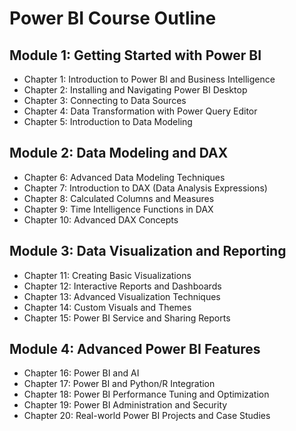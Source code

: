 # Power BI Course Outline

## Module 1: Getting Started with Power BI

* Chapter 1: Introduction to Power BI and Business Intelligence
* Chapter 2: Installing and Navigating Power BI Desktop
* Chapter 3: Connecting to Data Sources
* Chapter 4: Data Transformation with Power Query Editor
* Chapter 5: Introduction to Data Modeling

## Module 2: Data Modeling and DAX

* Chapter 6: Advanced Data Modeling Techniques
* Chapter 7: Introduction to DAX (Data Analysis Expressions)
* Chapter 8: Calculated Columns and Measures
* Chapter 9: Time Intelligence Functions in DAX
* Chapter 10: Advanced DAX Concepts

## Module 3: Data Visualization and Reporting

* Chapter 11: Creating Basic Visualizations
* Chapter 12: Interactive Reports and Dashboards
* Chapter 13: Advanced Visualization Techniques
* Chapter 14: Custom Visuals and Themes
* Chapter 15: Power BI Service and Sharing Reports

## Module 4: Advanced Power BI Features

* Chapter 16: Power BI and AI
* Chapter 17: Power BI and Python/R Integration
* Chapter 18: Power BI Performance Tuning and Optimization
* Chapter 19: Power BI Administration and Security
* Chapter 20: Real-world Power BI Projects and Case Studies
